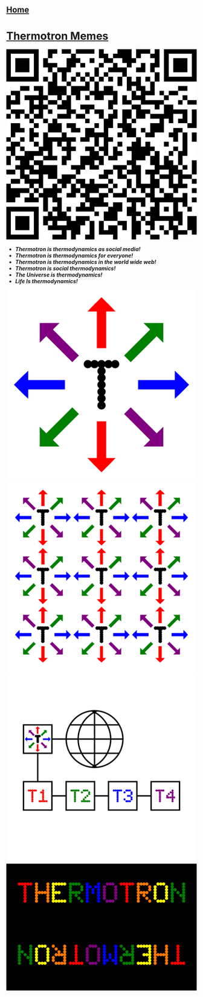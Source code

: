 
## [Home](../)

# [Thermotron Memes](https://github.com/LafeLabs/thermotron/tree/main/makers)

![](../qrcodes/memes-qrcode.png)

 - ***Thermotron is thermodynamics as social media!***
 - ***Thermotron is thermodynamics for everyone!***
 - ***Thermotron is thermodynamics in the world wide web!***
 - ***Thermotron is social thermodynamics!***
 - ***The Universe is thermodynamics!***
 - ***Life Is thermodynamics!***

![](images/thermotron.svg)
![](images/T-replication.svg)
![](images/T-chain.svg)
![](images/thermotron-wordmark.svg)

